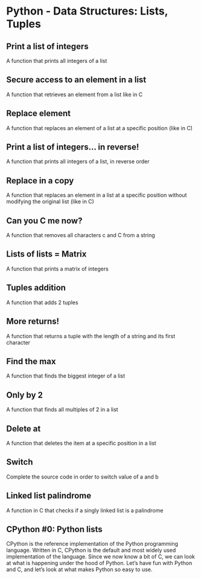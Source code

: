 <h1>Python - Data Structures: Lists, Tuples</h1>
<h2>Print a list of integers</h2>
<p>A function that prints all integers of a list</p>
<h2>Secure access to an element in a list</h2>
<p>A function that retrieves an element from a list like in C</p>
<h2>Replace element</h2>
<p>A function that replaces an element of a list at a specific position (like in C)</p>
<h2>Print a list of integers... in reverse!</h2>
<p>A function that prints all integers of a list, in reverse order</p>
<h2>Replace in a copy</h2>
<p>A function that replaces an element in a list at a specific position without modifying the original list (like in C)</p>
<h2>Can you C me now?</h2>
<p>A function that removes all characters c and C from a string</p>
<h2>Lists of lists = Matrix</h2>
<p>A function that prints a matrix of integers</p>
<h2>Tuples addition</h2>
<p>A function that adds 2 tuples</p>
<h2>More returns!</h2>
<p>A function that returns a tuple with the length of a string and its first character</p>
<h2>Find the max</h2>
<p>A function that finds the biggest integer of a list</p>
<h2>Only by 2</h2>
<p>A function that finds all multiples of 2 in a list</p>
<h2>Delete at</h2>
<p>A function that deletes the item at a specific position in a list</p>
<h2>Switch</h2>
<p>Complete the source code in order to switch value of a and b</p>
<h2>Linked list palindrome</h2>
<p>A function in C that checks if a singly linked list is a palindrome</p>
<h2>CPython #0: Python lists</h2>
<p>CPython is the reference implementation of the Python programming language. Written in C, CPython is the default and most widely used implementation of the language.
Since we now know a bit of C, we can look at what is happening under the hood of Python. Let’s have fun with Python and C, and let’s look at what makes Python so easy to use.</p>
